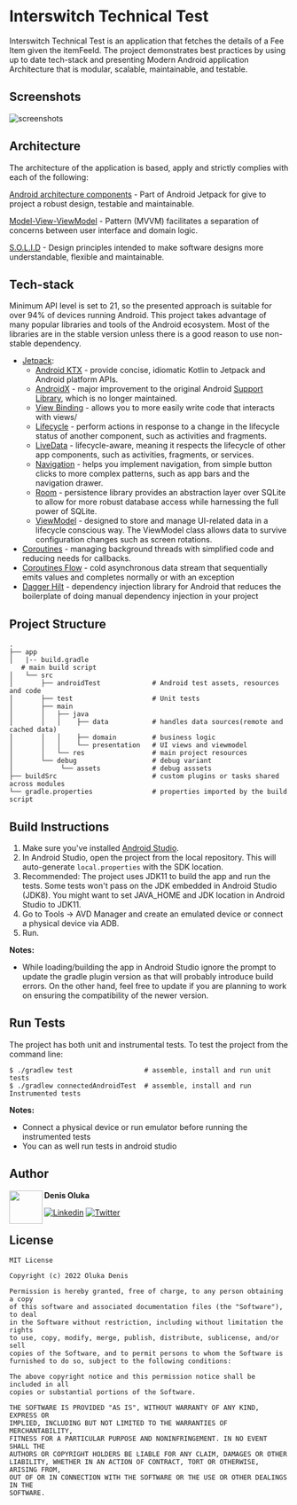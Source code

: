 # Interswitch Technical Test #

Interswitch Technical Test is an application that fetches the details of a Fee Item given the itemFeeId. The project demonstrates best practices by using up to date tech-stack and presenting Modern Android application Architecture that is modular, scalable, maintainable, and testable.

## Screenshots ##

![screenshots](https://user-images.githubusercontent.com/37341054/160276067-59dc4194-0cab-4ea0-8070-e816446048e1.jpg)

## Architecture ##

The architecture of the application is based, apply and strictly complies with each of the following:

[Android architecture components](https://developer.android.com/guide/navigation/navigation-getting-started) - Part of Android Jetpack for give to project a robust design, testable and maintainable.

[Model-View-ViewModel](https://en.wikipedia.org/wiki/Model%E2%80%93view%E2%80%93viewmodel) - Pattern (MVVM) facilitates a separation of concerns between user interface and domain logic.

[S.O.L.I.D](https://en.wikipedia.org/wiki/SOLID) - Design principles intended to make software designs more understandable, flexible and maintainable.

## Tech-stack ##

Minimum API level is set to 21, so the presented approach is suitable for over 94% of devices running Android. This project takes advantage of many popular libraries and tools of the Android ecosystem. Most of the libraries are in the stable version unless there is a good reason to use non-stable dependency.
-   [Jetpack](https://developer.android.com/jetpack):
    -   [Android KTX](https://developer.android.com/kotlin/ktx.html)  - provide concise, idiomatic Kotlin to Jetpack and Android platform APIs.
    -   [AndroidX](https://developer.android.com/jetpack/androidx)  - major improvement to the original Android  [Support Library](https://developer.android.com/topic/libraries/support-library/index), which is no longer maintained.
    -   [View Binding](https://developer.android.com/topic/libraries/view-binding)  - allows you to more easily write code that interacts with views/
    -   [Lifecycle](https://developer.android.com/topic/libraries/architecture/lifecycle)  - perform actions in response to a change in the lifecycle status of another component, such as activities and fragments.
    -   [LiveData](https://developer.android.com/topic/libraries/architecture/livedata)  - lifecycle-aware, meaning it respects the lifecycle of other app components, such as activities, fragments, or services.
    -   [Navigation](https://developer.android.com/guide/navigation/)  - helps you implement navigation, from simple button clicks to more complex patterns, such as app bars and the navigation drawer.
    -   [Room](https://developer.android.com/topic/libraries/architecture/room)  - persistence library provides an abstraction layer over SQLite to allow for more robust database access while harnessing the full power of SQLite.
    -   [ViewModel](https://developer.android.com/topic/libraries/architecture/viewmodel)  - designed to store and manage UI-related data in a lifecycle conscious way. The ViewModel class allows data to survive configuration changes such as screen rotations.
-   [Coroutines](https://kotlinlang.org/docs/reference/coroutines-overview.html)  - managing background threads with simplified code and reducing needs for callbacks.
-    [Coroutines Flow](https://kotlinlang.org/docs/reference/coroutines-overview.html)  - cold asynchronous data stream that sequentially emits values and completes normally or with an exception
-   [Dagger Hilt](https://dagger.dev/hilt/)  - dependency injection library for Android that reduces the boilerplate of doing manual dependency injection in your project

## Project Structure ##
    .
    ├── app
    │   |-- build.gradle       
       # main build script
    │   └── src
    │       ├── androidTest             # Android test assets, resources and code
    │       ├── test                    # Unit tests
    │       ├── main
    │       │   ├── java       
    │       │   │    ├── data           # handles data sources(remote and cached data)
    │       │   │    ├── domain         # business logic 
    │       │   │    └── presentation   # UI views and viewmodel
    │       │   └── res                 # main project resources
    │       └── debug                   # debug variant
    │            └── assets             # debug asssets
    ├── buildSrc                        # custom plugins or tasks shared across modules
    └── gradle.properties               # properties imported by the build script


## Build Instructions ##

1. Make sure you've installed [Android Studio](https://developer.android.com/studio/index.html).
2. In Android Studio, open the project from the local repository. This will auto-generate `local.properties` with the SDK location.
3. Recommended: The project uses JDK11 to build the app and run the tests. Some tests won't pass on the JDK embedded in Android Studio (JDK8). You might want to set JAVA_HOME and JDK location in Android Studio to JDK11.
4. Go to Tools → AVD Manager and create an emulated device or connect a physical device via ADB.
2. Run.

**Notes:**

* While loading/building the app in Android Studio ignore the prompt to update the gradle plugin version as that will probably introduce build errors. On the other hand, feel free to update if you are planning to work on ensuring the compatibility of the newer version.
## Run Tests ##

The project has both unit and instrumental tests. To test the project from the command line:

    $ ./gradlew test                  # assemble, install and run unit tests
    $ ./gradlew connectedAndroidTest  # assemble, install and run Instrumented tests

**Notes:**

* Connect a physical device or run emulator before running the instrumented tests
* You can as well run tests in android studio
## Author ##

<img src="https://avatars.githubusercontent.com/u/37341054?v=4" width="60" align="left" />

**Denis Oluka**

[![Linkedin](https://img.shields.io/badge/-linkedin-grey?logo=linkedin)](https://www.linkedin.com/in/denis-oluka/) [![Twitter](https://shields.io/badge/-twitter-grey?logo=twitter)](https://twitter.com/dennycodev)

## License ##

    MIT License

    Copyright (c) 2022 Oluka Denis

    Permission is hereby granted, free of charge, to any person obtaining a copy
    of this software and associated documentation files (the "Software"), to deal
    in the Software without restriction, including without limitation the rights
    to use, copy, modify, merge, publish, distribute, sublicense, and/or sell
    copies of the Software, and to permit persons to whom the Software is
    furnished to do so, subject to the following conditions:

    The above copyright notice and this permission notice shall be included in all
    copies or substantial portions of the Software.

    THE SOFTWARE IS PROVIDED "AS IS", WITHOUT WARRANTY OF ANY KIND, EXPRESS OR
    IMPLIED, INCLUDING BUT NOT LIMITED TO THE WARRANTIES OF MERCHANTABILITY,
    FITNESS FOR A PARTICULAR PURPOSE AND NONINFRINGEMENT. IN NO EVENT SHALL THE
    AUTHORS OR COPYRIGHT HOLDERS BE LIABLE FOR ANY CLAIM, DAMAGES OR OTHER
    LIABILITY, WHETHER IN AN ACTION OF CONTRACT, TORT OR OTHERWISE, ARISING FROM,
    OUT OF OR IN CONNECTION WITH THE SOFTWARE OR THE USE OR OTHER DEALINGS IN THE
    SOFTWARE.
